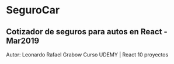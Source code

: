 # SeguroCar
Cotizador de seguros para autos en React - Mar2019
--------------------------------------------------

Autor: Leonardo Rafael Grabow
Curso UDEMY | React 10 proyectos

